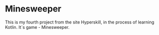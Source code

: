 # Minesweeper
This is my fourth project from the site Hyperskill, in the process of learning Kotlin. It`s game - Minesweeper.
